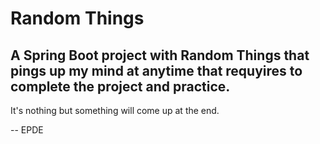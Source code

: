 # Random Things
## A Spring Boot project with Random Things that pings up my mind at anytime that requyires to complete the project and practice.

It's nothing but something will come up at the end.

-- EPDE
